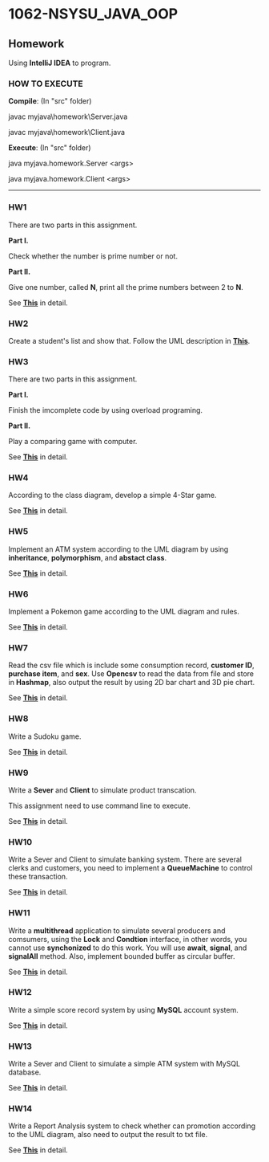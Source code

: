 # 1062-NSYSU_JAVA_OOP
## Homework
Using **IntelliJ IDEA** to program.
### **HOW TO EXECUTE**
**Compile**: (In "src" folder)

javac myjava\homework\Server.java

javac myjava\homework\Client.java

**Execute**: (In "src" folder)

java myjava.homework.Server \<args>

java myjava.homework.Client \<args>

---
### HW1
There are two parts in this assignment.

**Part I.**

Check whether the number is prime number or not.

**Part II.**

Give one number, called **N**, print all the prime numbers between 2 to **N**.

See [**This**](https://github.com/lee850220/1062-NSYSU_JAVA_OOP/blob/master/B035020026_HW1/2018%20JAVA%20%E7%89%A9%E4%BB%B6%E5%B0%8E%E5%90%91%E7%A8%8B%E5%BC%8F%E8%A8%AD%E8%A8%88%20Homework1.pdf) in detail.

### HW2
Create a student's list and show that. Follow the UML description in [**This**](https://github.com/lee850220/1062-NSYSU_JAVA_OOP/blob/master/B035020026_HW2/2018%20JAVA%20%E7%89%A9%E4%BB%B6%E5%B0%8E%E5%90%91%E7%A8%8B%E5%BC%8F%E8%A8%AD%E8%A8%88%20Homework2.pdf).

### HW3
There are two parts in this assignment.

**Part I.**

Finish the imcomplete code by using overload programing.

**Part II.**

Play a comparing game with computer.

See [**This**](https://github.com/lee850220/1062-NSYSU_JAVA_OOP/blob/master/B035020026_HW3/2018%20JAVA%E7%89%A9%E4%BB%B6%E5%B0%8E%E5%90%91%E7%A8%8B%E5%BC%8F%E8%A8%AD%E8%A8%88Homework%203.pdf) in detail.

### HW4
According to the class diagram, develop a simple 4-Star game.

See [**This**](https://github.com/lee850220/1062-NSYSU_JAVA_OOP/blob/master/B035020026_HW4/2018%20JAVA%20%E7%89%A9%E4%BB%B6%E5%B0%8E%E5%90%91%E7%A8%8B%E5%BC%8F%E8%A8%AD%E8%A8%88%20Homework4.pdf) in detail.

### HW5
Implement an ATM system according to the UML diagram by using **inheritance**, **polymorphism**, and **abstact class**.

See [**This**](https://github.com/lee850220/1062-NSYSU_JAVA_OOP/blob/master/B035020026_HW5/2018%20JAVA%20Homework%205.pdf) in detail.

### HW6
Implement a Pokemon game according to the UML diagram and rules.

See [**This**](https://github.com/lee850220/1062-NSYSU_JAVA_OOP/blob/master/B035020026_HW6/2018%20JAVA%20%E7%89%A9%E4%BB%B6%E5%B0%8E%E5%90%91%E7%A8%8B%E5%BC%8F%E8%A8%AD%E8%A8%88%20Homework6.pdf) in detail.

### HW7
Read the csv file which is include some consumption record, **customer ID**, **purchase item**, and **sex**. Use **Opencsv** to read the data from file and store in **Hashmap**, also output the result by using 2D bar chart and 3D pie chart.

See [**This**](https://github.com/lee850220/1062-NSYSU_JAVA_OOP/blob/master/B035020026_HW7/homework7.pdf) in detail.

### HW8
Write a Sudoku game.

See [**This**](https://github.com/lee850220/1062-NSYSU_JAVA_OOP/blob/master/B035020026_HW8/2018%20JAVA%20%E7%89%A9%E4%BB%B6%E5%B0%8E%E5%90%91%E7%A8%8B%E5%BC%8F%E8%A8%AD%E8%A8%88%20Homework8.pdf) in detail.

### HW9
Write a **Sever** and **Client** to simulate product transcation.

This assignment need to use command line to execute.

See [**This**](https://github.com/lee850220/1062-NSYSU_JAVA_OOP/blob/master/B035020026_HW9/2018%20JAVA%20%E7%89%A9%E4%BB%B6%E5%B0%8E%E5%90%91%E7%A8%8B%E5%BC%8F%E8%A8%AD%E8%A8%88%20Homework9.pdf) in detail.

### HW10
Write a Sever and Client to simulate banking system. There are several clerks and customers, you need to implement a **QueueMachine** to control these transaction.

See [**This**](https://github.com/lee850220/1062-NSYSU_JAVA_OOP/blob/master/B035020026_HW10/2018%20JAVA%20%E7%89%A9%E4%BB%B6%E5%B0%8E%E5%90%91%E7%A8%8B%E5%BC%8F%E8%A8%AD%E8%A8%88%20Homework10.pdf) in detail.

### HW11
Write a **multithread** application to simulate several producers and comsumers, using the **Lock** and **Condtion** interface, in other words, you cannot use **synchonized** to do this work. You will use **await**, **signal**, and **signalAll** method. Also, implement bounded buffer as circular buffer.

See [**This**](https://github.com/lee850220/1062-NSYSU_JAVA_OOP/blob/master/B035020026_HW11/2018%20JAVA%20%E7%89%A9%E4%BB%B6%E5%B0%8E%E5%90%91%E7%A8%8B%E5%BC%8F%E8%A8%AD%E8%A8%88%20Homework11.pdf) in detail.

### HW12
Write a simple score record system by using **MySQL** account system.

See [**This**](https://github.com/lee850220/1062-NSYSU_JAVA_OOP/blob/master/B035020026_HW12/2018%20JAVA%20%E7%89%A9%E4%BB%B6%E5%B0%8E%E5%90%91%E7%A8%8B%E5%BC%8F%E8%A8%AD%E8%A8%88%20Homework12.pdf) in detail.

### HW13
Write a Sever and Client to simulate a simple ATM system with MySQL database.

See [**This**](https://github.com/lee850220/1062-NSYSU_JAVA_OOP/blob/master/B035020026_HW13/2018%20JAVA%20%E7%89%A9%E4%BB%B6%E5%B0%8E%E5%90%91%E7%A8%8B%E5%BC%8F%E8%A8%AD%E8%A8%88%20Homework%2013.pdf) in detail.

### HW14
Write a Report Analysis system to check whether can promotion according to the UML diagram, also need to output the result to txt file.

See [**This**](https://github.com/lee850220/1062-NSYSU_JAVA_OOP/blob/master/B035020026_HW14/2018%20JAVA%20%E7%89%A9%E4%BB%B6%E5%B0%8E%E5%90%91%E7%A8%8B%E5%BC%8F%E8%A8%AD%E8%A8%88%20Homework14.pdf) in detail.